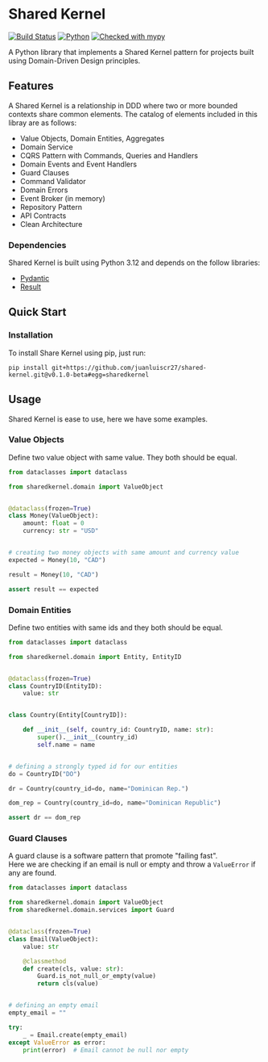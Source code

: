 # Shared Kernel

[![Build Status](https://github.com/juanluiscr27/shared-kernel/actions/workflows/tests.yaml/badge.svg)](https://github.com/juanluiscr27/shared-kernel/actions) 
[![Python](https://img.shields.io/badge/python-3.12-blue)](https://docs.python.org/3.12/index.html) 
[![Checked with mypy](https://www.mypy-lang.org/static/mypy_badge.svg)](https://mypy-lang.org/) 

A Python library that implements a Shared Kernel pattern for projects built using Domain-Driven Design principles.

## Features

A Shared Kernel is a relationship in DDD where two or more bounded contexts share common elements.
The catalog of elements included in this libray are as follows:

* Value Objects, Domain Entities, Aggregates
* Domain Service
* CQRS Pattern with Commands, Queries and Handlers
* Domain Events and Event Handlers
* Guard Clauses
* Command Validator
* Domain Errors
* Event Broker (in memory)
* Repository Pattern
* API Contracts
* Clean Architecture

### Dependencies

Shared Kernel is built using Python 3.12 and depends on the follow libraries:
* [Pydantic](https://github.com/pydantic/pydantic)
* [Result](https://github.com/rustedpy/result)

## Quick Start

### Installation

To install Share Kernel using pip, just run:

```shell
pip install git+https://github.com/juanluiscr27/shared-kernel.git@v0.1.0-beta#egg=sharedkernel
```
## Usage

Shared Kernel is ease to use, here we have some examples.

### Value Objects

Define two value object with same value. They both should be equal.

```python
from dataclasses import dataclass

from sharedkernel.domain import ValueObject


@dataclass(frozen=True)
class Money(ValueObject):
    amount: float = 0
    currency: str = "USD"


# creating two money objects with same amount and currency value
expected = Money(10, "CAD")

result = Money(10, "CAD")

assert result == expected
```

### Domain Entities

Define two entities with same ids and they both should be equal.

```python
from dataclasses import dataclass

from sharedkernel.domain import Entity, EntityID


@dataclass(frozen=True)
class CountryID(EntityID):
    value: str


class Country(Entity[CountryID]):

    def __init__(self, country_id: CountryID, name: str):
        super().__init__(country_id)
        self.name = name


# defining a strongly typed id for our entities 
do = CountryID("DO")

dr = Country(country_id=do, name="Dominican Rep.")

dom_rep = Country(country_id=do, name="Dominican Republic")

assert dr == dom_rep
```

### Guard Clauses

A guard clause is a software pattern that promote "failing fast".  
Here we are checking if an email is null or empty and throw a `ValueError` if any are found.

```python
from dataclasses import dataclass

from sharedkernel.domain import ValueObject
from sharedkernel.domain.services import Guard


@dataclass(frozen=True)
class Email(ValueObject):
    value: str

    @classmethod
    def create(cls, value: str):
        Guard.is_not_null_or_empty(value)
        return cls(value)


# defining an empty email
empty_email = ""

try:
    _ = Email.create(empty_email)
except ValueError as error:
    print(error)  # Email cannot be null nor empty
```
